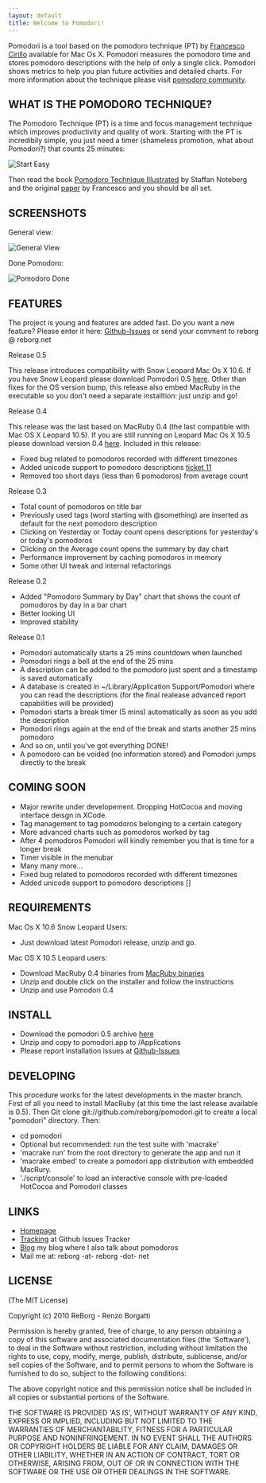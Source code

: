 ```yaml
---
layout: default
title: Welcome to Pomodori!
---
```


Pomodori is a tool based on the pomodoro technique (PT) by [Francesco Cirillo](http://cirillosscrapbook.wordpress.com/) available for Mac Os X. Pomodori measures the pomodoro time and stores pomodoro descriptions with the help of only a single click. Pomodori shows metrics to help you plan future activities and detailed charts. For more information about the technique please visit [pomodoro community](http://www.pomodorotechnique.com/).

WHAT IS THE POMODORO TECHNIQUE?
-------------------------------
The Pomodoro Technique (PT) is a time and focus management technique which improves productivity and quality of work. Starting with the PT is incredibily simple, you just need a timer (shameless promotion, what about Pomodori?) that counts 25 minutes:

![Start Easy](resources/start-easy.png "Start Easy")

Then read the book [Pomodoro Technique Illustrated](http://www.pomodoro-book.com/) by Staffan Noteberg and the original [paper](http://www.pomodorotechnique.com/) by Francesco and you should be all set.

SCREENSHOTS
-----------

General view:

![General View](resources/general-view.png "General View")

Done Pomodoro:

![Pomodoro Done](resources/pomodoro-done.png "Pomodoro Done")

FEATURES
--------------------

The project is young and features are added fast. Do you want a new feature? Please enter it here: [Github-Issues](http://github.com/reborg/pomodori/issues) or send your comment to reborg @ reborg.net

Release 0.5

This release introduces compatibility with Snow Leopard Mac Os X 10.6. If you have Snow Leopard please download Pomodori 0.5 [here](http://reborg.github.com/pomodori/resources/pomodori-0.5.zip). Other than fixes for the OS version bump, this release also embed MacRuby in the executable so you don't need a separate installtion: just unzip and go!

Release 0.4

This release was the last based on MacRuby 0.4 (the last compatible with Mac OS X Leopard 10.5). If you are still running on Leopard Mac Os X 10.5 please download version 0.4 [here](http://reborg.github.com/pomodori/resources/pomodori-0.4.zip). Included in this release:

* Fixed bug related to pomodoros recorded with different timezones
* Added unicode support to pomodoro descriptions [ticket 11](http://reborg.lighthouseapp.com/projects/25822/tickets/11-scandinavic-characters-such-as-crash-pomodori)
* Removed too short days (less than 6 pomodoros) from average count

Release 0.3

* Total count of pomodoros on title bar
* Previously used tags (word starting with @something) are inserted as default for the next pomodoro description
* Clicking on Yesterday or Today count opens descriptions for yesterday's or today's pomodoros
* Clicking on the Average count opens the summary by day chart
* Performance improvement by caching pomodoros in memory
* Some other UI tweak and internal refactorings

Release 0.2

* Added "Pomodoro Summary by Day" chart that shows the count of pomodoros by day in a bar chart
* Better looking UI
* Improved stability

Release 0.1

* Pomodori automatically starts a 25 mins countdown when launched
* Pomodori rings a bell at the end of the 25 mins
* A description can be added to the pomodoro just spent and a timestamp is saved automatically
* A database is created in ~/Library/Application Support/Pomodori where you can read the descriptions (for the final realease advanced report capabilities will be provided)
* Pomodori starts a break timer (5 mins) automatically as soon as you add the description
* Pomodori rings again at the end of the break and starts another 25 mins pomodoro
* And so on, until you've got everything DONE!
* A pomodoro can be voided (no information stored) and Pomodori jumps directly to the break

COMING SOON
-----------

* Major rewrite under developement. Dropping HotCocoa and moving interface deisgn in XCode.
* Tag management to tag pomodoros belonging to a certain category
* More advanced charts such as pomodoros worked by tag
* After 4 pomodoros Pomodori will kindly remember you that is time for a longer break
* Timer visible in the menubar
* Many many more...
* Fixed bug related to pomodoros recorded with different timezones
* Added unicode support to pomodoro descriptions []

REQUIREMENTS
------------

Mac Os X 10.6 Snow Leopard Users:

* Just download latest Pomodori release, unzip and go.

Mac OS X 10.5 Leopard users:

* Download MacRuby 0.4 binaries from [MacRuby binaries](http://www.macruby.org/files/MacRuby%200.4.zip)
* Unzip and double click on the installer and follow the instructions
* Unzip and use Pomodori 0.4

INSTALL
-------

* Download the pomodori 0.5 archive [here](http://reborg.github.com/pomodori/resources/pomodori-0.5.zip)
* Unzip and copy to pomodori.app to /Applications
* Please report installation issues at [Github-Issues](http://github.com/reborg/pomodori/issues)

DEVELOPING
----------

This procedure works for the latest developments in the master branch. First of all you need to install MacRuby (at this time the last release available is 0.5). Then Git clone git://github.com/reborg/pomodori.git to create a local "pomodori" directory. Then:

* cd pomodori
* Optional but recommended: run the test suite with 'macrake'
* 'macrake run' from the root directory to generate the app and run it
* 'macrake embed' to create a pomodori app distribution with embedded MacRury.
* './script/console' to load an interactive console with pre-loaded HotCocoa and Pomodori classes

LINKS
-----

* [Homepage](http://reborg.github.com/pomodori)
* [Tracking](http://github.com/reborg/pomodori/issues) at Github Issues Tracker
* [Blog](http://blog.reborg.net) my blog where I also talk about pomodoros
* Mail me at:  reborg -at- reborg -dot- net

LICENSE
-------

(The MIT License)

Copyright (c) 2010 ReBorg - Renzo Borgatti

Permission is hereby granted, free of charge, to any person obtaining
a copy of this software and associated documentation files (the
'Software'), to deal in the Software without restriction, including
without limitation the rights to use, copy, modify, merge, publish,
distribute, sublicense, and/or sell copies of the Software, and to
permit persons to whom the Software is furnished to do so, subject to
the following conditions:

The above copyright notice and this permission notice shall be
included in all copies or substantial portions of the Software.

THE SOFTWARE IS PROVIDED 'AS IS', WITHOUT WARRANTY OF ANY KIND,
EXPRESS OR IMPLIED, INCLUDING BUT NOT LIMITED TO THE WARRANTIES OF
MERCHANTABILITY, FITNESS FOR A PARTICULAR PURPOSE AND NONINFRINGEMENT.
IN NO EVENT SHALL THE AUTHORS OR COPYRIGHT HOLDERS BE LIABLE FOR ANY
CLAIM, DAMAGES OR OTHER LIABILITY, WHETHER IN AN ACTION OF CONTRACT,
TORT OR OTHERWISE, ARISING FROM, OUT OF OR IN CONNECTION WITH THE
SOFTWARE OR THE USE OR OTHER DEALINGS IN THE SOFTWARE.
